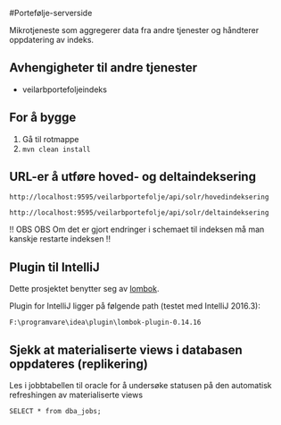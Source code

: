#Portefølje-serverside

Mikrotjeneste som aggregerer data fra andre tjenester og håndterer oppdatering av indeks.

## Avhengigheter til andre tjenester
- veilarbportefoljeindeks

## For å bygge
1. Gå til rotmappe
2. `mvn clean install`

## URL-er å utføre hoved- og deltaindeksering
```
http://localhost:9595/veilarbportefolje/api/solr/hovedindeksering
```
```
http://localhost:9595/veilarbportefolje/api/solr/deltaindeksering
```

!! OBS OBS Om det er gjort endringer i schemaet til indeksen må man kanskje restarte indeksen !!

## Plugin til IntelliJ
Dette prosjektet benytter seg av [lombok](https://projectlombok.org).

Plugin for IntelliJ ligger på følgende path (testet med IntelliJ 2016.3):

```
F:\programvare\idea\plugin\lombok-plugin-0.14.16
```

## Sjekk at materialiserte views i databasen oppdateres (replikering)

Les i jobbtabellen til oracle for å undersøke statusen på den automatisk refreshingen av materialiserte views 

```
SELECT * from dba_jobs;
```